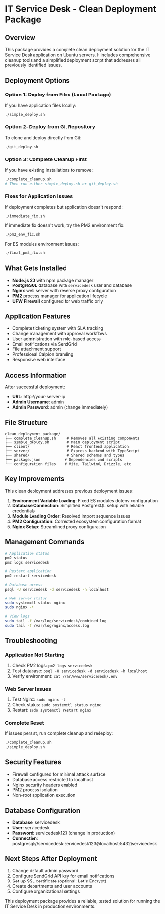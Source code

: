 # IT Service Desk - Clean Deployment Package

## Overview

This package provides a complete clean deployment solution for the IT Service Desk application on Ubuntu servers. It includes comprehensive cleanup tools and a simplified deployment script that addresses all previously identified issues.

## Deployment Options

### Option 1: Deploy from Files (Local Package)
If you have application files locally:
```bash
./simple_deploy.sh
```

### Option 2: Deploy from Git Repository
To clone and deploy directly from Git:
```bash
./git_deploy.sh
```

### Option 3: Complete Cleanup First
If you have existing installations to remove:
```bash
./complete_cleanup.sh
# Then run either simple_deploy.sh or git_deploy.sh
```

### Fixes for Application Issues

If deployment completes but application doesn't respond:
```bash
./immediate_fix.sh
```

If immediate fix doesn't work, try the PM2 environment fix:
```bash
./pm2_env_fix.sh
```

For ES modules environment issues:
```bash
./final_pm2_fix.sh
```

## What Gets Installed

- **Node.js 20** with npm package manager
- **PostgreSQL** database with `servicedesk` user and database
- **Nginx** web server with reverse proxy configuration
- **PM2** process manager for application lifecycle
- **UFW Firewall** configured for web traffic only

## Application Features

- Complete ticketing system with SLA tracking
- Change management with approval workflows
- User administration with role-based access
- Email notifications via SendGrid
- File attachment support
- Professional Calpion branding
- Responsive web interface

## Access Information

After successful deployment:
- **URL**: http://your-server-ip
- **Admin Username**: admin
- **Admin Password**: admin (change immediately)

## File Structure

```
clean_deployment_package/
├── complete_cleanup.sh     # Removes all existing components
├── simple_deploy.sh        # Main deployment script
├── client/                 # React frontend application
├── server/                 # Express backend with TypeScript
├── shared/                 # Shared schemas and types
├── package.json           # Dependencies and scripts
└── configuration files    # Vite, Tailwind, Drizzle, etc.
```

## Key Improvements

This clean deployment addresses previous deployment issues:

1. **Environment Variable Loading**: Fixed ES modules dotenv configuration
2. **Database Connection**: Simplified PostgreSQL setup with reliable credentials
3. **Module Loading Order**: Resolved import sequence issues
4. **PM2 Configuration**: Corrected ecosystem configuration format
5. **Nginx Setup**: Streamlined proxy configuration

## Management Commands

```bash
# Application status
pm2 status
pm2 logs servicedesk

# Restart application
pm2 restart servicedesk

# Database access
psql -U servicedesk -d servicedesk -h localhost

# Web server status
sudo systemctl status nginx
sudo nginx -t

# View logs
sudo tail -f /var/log/servicedesk/combined.log
sudo tail -f /var/log/nginx/access.log
```

## Troubleshooting

### Application Not Starting
1. Check PM2 logs: `pm2 logs servicedesk`
2. Test database: `psql -U servicedesk -d servicedesk -h localhost`
3. Verify environment: `cat /var/www/servicedesk/.env`

### Web Server Issues
1. Test Nginx: `sudo nginx -t`
2. Check status: `sudo systemctl status nginx`
3. Restart: `sudo systemctl restart nginx`

### Complete Reset
If issues persist, run complete cleanup and redeploy:
```bash
./complete_cleanup.sh
./simple_deploy.sh
```

## Security Features

- Firewall configured for minimal attack surface
- Database access restricted to localhost
- Nginx security headers enabled
- PM2 process isolation
- Non-root application execution

## Database Configuration

- **Database**: servicedesk
- **User**: servicedesk
- **Password**: servicedesk123 (change in production)
- **Connection**: postgresql://servicedesk:servicedesk123@localhost:5432/servicedesk

## Next Steps After Deployment

1. Change default admin password
2. Configure SendGrid API key for email notifications
3. Set up SSL certificate (optional: Let's Encrypt)
4. Create departments and user accounts
5. Configure organizational settings

This deployment package provides a reliable, tested solution for running the IT Service Desk in production environments.